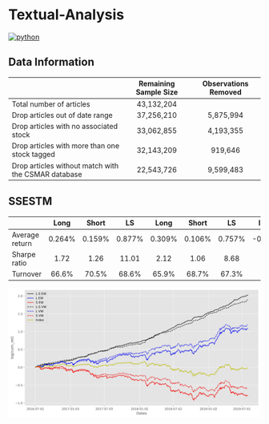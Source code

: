 # Textual-Analysis
<p align="left">
    <a href="https://www.python.org/">
        <img src="https://img.shields.io/badge/python-v3-brightgreen.svg"
            alt="python"></a> &nbsp;
</p>

<style>
    table {
        width: 100%;
    }
</style>

## Data Information
|                                                     |  Remaining Sample Size  |  Observations Removed  |
|-----------------------------------------------------|:-----------------------:|:----------------------:|
| Total number of articles                            | 43,132,204              |                        |
| Drop articles out of date range                     | 37,256,210              | 5,875,994              |
| Drop articles with no associated stock              | 33,062,855              | 4,193,355              |
| Drop articles with more than one stock tagged       | 32,143,209              | 919,646                |
| Drop articles without match with the CSMAR database | 22,543,726              | 9,599,483              |


## SSESTM

|                   |  Long  |  Short  |   LS   |  Long  |  Short  |   LS   |  Index  |
|-------------------|:------:|:-------:|:------:|:------:|:-------:|:------:|:-------:|
| Average return    | 0.264% | 0.159%  | 0.877% | 0.309% | 0.106%  | 0.757% | -0.001% |
| Sharpe ratio      | 1.72   | 1.26    | 11.01  | 2.12   | 1.06    | 8.68   | 0.07    |
| Turnover          | 66.6%  | 70.5%   | 68.6%  | 65.9%  | 68.7%   | 67.3%  | /       |

![alt text](./__resources__/backtest.jpg?raw=true "Title")
